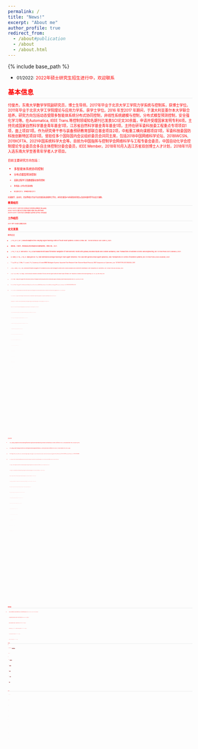 ```yaml
---
permalink: /
title: "News!"
excerpt: "About me"
author_profile: true
redirect_from: 
  - /about#publication
  - /about
  - /about.html
---
```

<style>
.page__content p {
    margin: 0 0 0em;
}
p{
    /*margin: 0;*/
    /*padding: -30;*/
    /*line-height: 15px;*/
}
a{
	color:#7c1313;
}
ul{
    /*margin: 0;*/
    /*padding: -30;*/
    line-height: 15px;
    margin-block-start: 0em;
    margin-block-end: 0em;
}
ul li, ol li {
    margin-bottom: 0.em;
}
h1, h2, h3, h4, h5, h6 {
	padding-bottom: 0.2em;
	margin: 1em 0 0.5em;
	border-bottom: 2px solid #f2f3f3;
}
</style>
{% include base_path %} 
* <small>01/2022:</small> <small style="color:red">2022年硕士研究生招生进行中，欢迎联系
<h2 id="biography"> 基本信息</h2>  

<small> 付俊杰，东南大学数学学院副研究员，博士生导师。2017年毕业于北京大学工学院力学系统与控制系，获博士学位。2011年毕业于北京大学工学院理论与应用力学系，获学士学位。2016 年至2017 年期间，于澳大利亚墨尔本大学联合培养。研究方向包括动态受限多智能体系统分布式协同控制，非线性系统建模与控制，分布式模型预测控制，安全强化学习等。在Automatica, IEEE Trans.等控制领域知名期刊已发表SCI论文30余篇，申请并受理国家发明专利6项。主持完成国家自然科学基金青年基金1项，江苏省自然科学基金青年基金1项。主持在研军委科技委工程重点专项项目1项，面上项目1项。作为研究骨干参与装备预研教育部联合基金项目2项，中船重工横向课题项目1项，军委科技委国防科技创新特区项目1项。曾担任多个国际国内会议组织委员会共同主席，包括2018中国网络科学论坛、2018IWCSN、2019ICFTA、2021中国系统科学大会等。目前为中国指挥与控制学会网络科学与工程专委会委员，中国自动化学会控制理论专业委员会多自主体控制分委会委员，IEEE Member。2018年10月入选江苏省双创博士人才计划，2018年11月入选东南大学至善青年学者人才项目。

<small>目前主要研究方向包括：</small>
* <small> 多智能体系统协同控制
* <small> 分布式模型预测控制
* <small> 高斯过程学习及数据驱动协同控制
* <small> 多机器人分布式信息收集
* <small> 安全强化学习、多智能体强化学习

<small>欢迎数学、自动化、信息等相关专业毕业生联系攻读硕博士学位；本科生联系srtp科研训练项目以及高年级同学毕业设计课题。
	
<h2 id="education"> 教育经历</h2>  
<small>2011.9-2017.7 北京大学工学院动力学系统与控制系	博士就读;</small> <br>
<small>2016.7-2017.2 墨尔本大学电子电器工程系	博士联合培养;</small> <br>
<small>2007.9-2011.7 北京大学工学院理论与应用力学专业	本科就读.</small> 

<h2 id="experience">工作经历</h2> 
<small>2017-至今 东南大学数学学院</small> 


<h2 id="publication">论文发表</h2> 

期刊论文

* <small>J. Fu, Lv Y, W. Y, Robust adaptive time-varying region tracking control of multi-robot systems. Science China. doi：10.1007/s11432-020-3299-2, 2021.</small>
* <small>唐美祺，付俊杰，稀疏高斯过程多智能体区域覆盖控制，控制工程，2021.</small>
* <small>J. Fu, Y. Lv, G. Wen and X. Yu, Local measurement based formation navigation of nonholonomic robots with globally bounded inputs and collision avoidance, IEEE Transactions on Network Science and Engineering, doi: 10.1109/TNSE.2021.3089833, 2021.</small>
* <small>G. Wen, X. Yu, J. Fu, H. Wang and W. Yu, Fast distributed average tracking in multi-agent networks: The case with general linear agent dynamics, IEEE Transactions on Control of Network Systems, doi: 10.1109/TCNS.2020.3046949, 2021.
* <small>T. Liu, M. Liu, G. Wen, Y. Lv and J. Fu, Consensus of Linear MIMO Multiagent Systems: Appointed-Time Reduced-Order Observer-Based Protocols,  IEEE Transactions on Cybernetics, doi: 10.1109/TCYB.2021.3062424, 2021.
* <small>J. Fu, G. Wen, X. Yu, Z. Wu, Distributed formation navigation of constrained second-order multiagent systems with collision avoidance and connectivity maintenance. IEEE Transactions on Cybernetics. doi: 10.1109/TCYB.2020.3000264, 2020.
* <small>J. Fu, Y. Lv, G. Wen, X. Yu, Huang  T,  Velocity and input constrained coordination of second-order multi-agent systems with relative output information. IEEE Transactions on Network Science and Engineering. vol. 7, no. 3, pp. 1925-1938, 2020.
* <small>J. Fu, Y. Wan, T. Huang. Event-triggered finite-time practical consensus of multiagent systems with general directed communication graphs. International Journal of Robust and Nonlinear Control. vol. 30, pp. 7255-7277, 2020.
* <small>Y. Lv, J. Fu, G. Wen, T. Huang and X. Yu, Fully Distributed Anti-Windup Consensus Protocols for Linear MASs With Input Saturation: The Case With Directed Topology, IEEE Transactions on Cybernetics. Doi: 10.1109/TCYB.2020.2977554, 2020.
* <small>Y. Lv, J. Fu, G. Wen, X. Yu, Distributed adaptive observer-based control for output consensus of heterogeneous MASs with input saturation constrain.  IEEE Transactions on Circuits and Systems I: Regular Papers. vol. 67， no. 3, 995-1007, 2020.
* <small>Y. Lv, J. Fu, G. Wen, X. Yu, T. Huang. On Consensus of Multi-agent Systems with Input Saturation: Fully Distributed Adaptive Anti-windup Protocol Design Approach. IEEE Transactions on Control of Network Systems. vol.7 no.3  1127-1139, 2020.
* <small>F. Mei, H. Wang, Y. Yao, J. Fu, X. Yuan and W. Yu, "Robust second-order finite-time formation control of heterogeneous multi-agent systems on directed communication graphs," IET Control Theory & Applications, vol. 14, no. 6, pp. 816-823, 2020.
* <small>W. Zhang, J. Qin, F. Mei, J. Fu, B. Dai and W. Yu. Short-term power load forecasting using integrated methods based on long short-term memory[J]. Science China(Technological Sciences),  063(004):P.614-624, 2020.
* <small>J. Fu, Y. Wan, G. Wen and T. Huang. Distributed Robust Global Containment Control of Second-Order Multi-Agent Systems With Input Saturation. IEEE Transactions on Control of Networked Systems. vol.6, no. 4, pp. 1426-1437, 2019.
* <small>J. Fu , G. Wen, W. Yu, T. Huang, X. Yu,  Second-order consensus with both input and velocity constraints. IEEE Transactions on Industrial Electronics.  vol. 66, no. 10, pp. 7946-7955, Oct. 2019.
* <small>J. Fu, G. Wen, T. Huang and Z. Duan. Consensus of multi-agent systems with heterogeneous asymmetrical input saturation levels. IEEE Transactions on Circuits and Systems II: Express Briefs. vol. 66, no. 6, pp. 1053-1057, June. 2019. 
* <small>J. Fu, Y. Lv, T. Huang. Distributed anti-windup approach for consensus tracking for second-order multi-agent systems with input saturation [J]. Systems and Control Letters, vol. 130, pp. 1-6, 2019.
* <small>J. Fu, Q. Wang and J. Wang. Robust finite-time consensus tracking for second-order multi-agent systems with input saturation under general directed communication graphs [J]. International Journal of Control. vol. 92, no. 8, 1785-1795, 2019.
* <small>H. Hong, W. Yu, J.Fu, X.Yu X. A novel class of distributed protocols for fixed-time consensus of second-order nonlinear and disturbed multi-agent systems. IEEE Transactions on Network Science and Engineering. vol. 6, no. 4, 760-772, October 2019
* <small>H. Hong, W. Yu, J. Fu, X. Yu. Finite-time connectivity-preserving consensus for second-order nonlinear multi-agent systems [J]. IEEE Transactions on Control of Network Systems. vol. 6, no. 1, pp. 236-248, March 2019.
* <small>T. Fang, W. Yu, J. Fu, W.Gu, J. Gu. Distributed  optimization of multi-agent systems subject to inequality constraints. IEEE Transactions on Cybernetics . doi:10.1109/TCYB.2019.2927725
* <small>Y. Yao, F. Tian, F. Mei, J. Fu, B. Dai, W. Yu. "Dynamical economic dispatch using distributed barrier function-based optimization algorithm." Science China(Technological Sciences) 12, 2019.
* <small>J. Fu, G. Wen, W. Yu, T. Huang and J. Cao, Exponential consensus of multi-agent systems with Lipschitz nonlinearities using sampled-data information, IEEE Transactions on Circuits and Systems I: Regular Papers, vol. 65, no. 12, pp. 4363-4375, 2018.
* <small>Q. Wang, J. Fu and J. Wang. Cooperative tracking for high-order nonlinear multi-agent systems via adaptive control [J]. IET control theory and applications, 12(11): 1592-1600, 2018.
* <small>J. Fu, G. Wen, W. Yu and Z. Ding. Finite-time consensus for second-order multi-agent systems with input saturation [J]. IEEE Transactions on Circuits and Systems II: Express Briefs, vol. 65, no. 11, pp. 1758-1762, 2017.
* <small>J. Fu, J. Wang and Z. Li. Leader-following control of perturbed second-order integrator systems with binary relative information [J]. International Journal of Systems Science, 48(3): 485-493, 2017.
* <small>J. Fuang J. Wang. Finite-time consensus for multi-agent systems with globally bounded convergence time under directed communication graphs [J]. International Journal of Control, 90(9): 1807-1817, 2017.
* <small>Q. Wang, J. Fu, and J. Wang Fully distributed containment control of high-order multi-agent systems with nonlinear dynamics [J]. Systems & Control Letters, vol. 99, pp. 33-39, 2017.
* <small>J. Fu, and J. Wang. Observer-based finite-time coordinated tracking for general linear multi-agent systems. Automatica, vol. 66, pp. 231-237, 2016.
* <small>J. Fu and J. Wang. Fixed-time coordinated tracking for second-order multi-agent systems with bounded input uncertainties [J]. Systems and Control Letters, vol. 93, pp. 1-12, 2016.
* <small>J.Fu and J. Wang. Robust finite-time containment control for high-order multi-agent systems with matched uncertainties under directed communication graphs [J]. International Journal of Control, 89(6): 1137-1151, 2016.
* <small>J. Fuang J. Wang. Robust finite-time containment control of general linear multi-agent systems under directed communication graphs. Journal of the Franklin Institute, 353(12): 2670-2689, 2016.
* <small>J. Fu and J. Wang. Adaptive motion coordination of passive systems under quantization effect [J]. International Journal of Robust and Nonlinear Control, 25(11): 1638-1653, 2015.
* <small>J. Fu ang J. Wang. Output consensus of heterogeneous linear systems with quantized information [J]. Journal of the Franklin Institute, 351(3): 1400-1418, 2014.
* <small>J. Fu ang J. Wang. Adaptive consensus tracking of high-order nonlinear multi-agent systems with directed communication graphs [J]. International Journal of Control, Automation and Systems, 12(5): 919-929, 2014.
* <small>J. Fu and J. Wang. Adaptive coordinated tracking of multi-agent systems with quantized information [J]. Systems and Control Letters, vol. 74, pp. 115-125, 2014.

会议论文

* <small>1.Fu J,WangJ.Adaptiveconsensustrackingoflinearmulti-agentsystemswithmatching nonlinear uncertainties[C]//Control Conference (CCC), 201332ndChinese. IEEE, 2013:6773-6778.
* <small>2.Fu J,WangJ.Leader-followingcontrolofsecond-orderintegratorsystemsusingbinaryinformation[C]//Control and Decision Conference (2014 CCDC), The 26th Chinese. IEEE, 2014: 263-268.
* <small>3.Fu J, Wang J. Observer-based finite-time coordinated tracking for high-order integrator systems with matched uncertainties under directed communication graphs[C]//Control & Automation (ICCA), 11th IEEE International Conference on. IEEE, 2014: 880-885.
* <small>4.Fu J, Wang J. Finite-time coordinated tracking for high-order uncertain nonlinear multi-agent systems with directed communication graphs[C]// The 33th Chinese Control Conference (2014 CCC). IEEE, 2014:1081-1086.
* <small>5.Fu J, Wang J. Terminal sliding mode control based finite-time coordinated tracking for disturbed high-order integrator systems[C]//Control and Decision Conference (CCDC), 2015 27th Chinese. IEEE, 2015: 44-49.
* <small>6.Fu J, Wang J, and Li Z. Fully distributed finite-time leader-following control for high-order integrator systems with directed communication graphs[C]// The 34th Chinese Control Conference (2015 CCC). IEEE, 2015: 6912-6917
* <small>7.Wang Q, Fu J, and Wang J. Leader-follower consensus for high-order integrator systems with lipschitz nonlinear dynamics [C]// The 34th Chinese Control Conference (2015 CCC). IEEE, 2015: 7096-7101.
* <small>8.Fu J, Wang Q, and Wang J. Global saturated finite-time consensus tracking for uncertain second-order multi-agent systems with directed communication graphs [C]// The 35th Chinese Control Conference (2016 CCC). IEEE, 2016: 7684-7689.
* <small>9.Wang Q, Fu J, and Wang J. Observer-based adaptive containment control for multi-agent systems with nonlinear dynamics under directed graphs. [C]// The 12th World Congress on Intelligent Control and Automation. IEEE, 2016: 360-365.
* <small>10.Wang Q, Fu J, and Wang J. Cooperative tracking for high-order Lipschitz nonlinear multi-agent systems via adaptive control [C]// The 35th Chinese Control Conference (2016 CCC). IEEE, 2016: 7961-7966.
* <small>11.Fu J, Wang Q, and Wang J. Robust finite-time consensus tracking for second-order multi-agent systems with reduced communication [C]// The 55th Conference on Decision and Control (CDC). IEEE, 2016: 6086-6091.
* <small>12.Fu J, Tan Y and Wang J. Output feedback consensus tracking for second-order nonlinear multi-agent systems with directed communication graphs[C]//Control and Decision Conference (CCDC), 2017 29th Chinese. IEEE, 2017. (Accepted)
* <small>13.Fu J. Tan Y, Wang J, Wen G. Sampled-data leader-following rendezvous with input saturation[C]// Control & Automation (ICCA), 14th IEEE International Conference on. IEEE, 2017. (Accepted)
* <small>14.Xiaoli Li, Ying Tan, Junjie Fu, Iven Mareels. On V-Shaped Flight Formation of Bird Flocks with Visual Communication Constraints. Control & Automation (ICCA), 14th IEEE International Conference on. IEEE, 2017. (Accepted)
* <small>15.Fu J. Wen G, Yu W. Consensus tracking of second-order multi-agent systems with input saturation under sampled-data communication [C]// The 2017 Chinese Automation Congress. IEEE, 2017.
* <small>16.Hong, Huifen, Wenwu Yu, Guanghui Wen, and Junjie Fu. Robust consensus tracking for heterogeneous linear multi-agent systems with disturbances. In2017 11th Asian Control Conference (ASCC), pp. 729-734. IEEE, 2017.
* <small>17.Fu, Junjie, and Guanghui Wen. Sampled-data consensus of Lipschitz nonlinear multi-agent systems under directed communication graphs.2018 33rd Youth Academic Annual Conference of Chinese Association of Automation (YAC). IEEE, 2018.
* <small>18.Fu, Junjie, and Jinzhi Wang. Robust Global Finite-time Attitude Coordination for Multiple Spacecraft.2018 37th Chinese Control Conference (CCC). IEEE, 2018.
* <small>19.Fu, Junjie, Tingwen Huang, and Guanghui Wen. Global Leader-following Control of Multiple Non-holonomic Mobile Robots With Input Saturation. In2018 15th International Conference on Control, Automation, Robotics and Vision (ICARCV), pp. 862-867. IEEE, 2018.
* <small>20.Lv, Yuezu, Zhou, Jialing, Fu, Junjie ,Wen, Guanghui, Huang, Tingwen. Consensus of multiple lur'e systems for directed communication graphs with distributed adaptive relative output feedback protocol. Proceedings of the IEEE International Conference on Industrial Technology, pp. 1430-1435, 2019.
* <small>21.Lv, Yueze, Fu Junjie, Zhou Jialing, Wen Guanghui, and Yu Xinghuo. Distributed adaptive anti-windup consensus tracking of networked systems with switching topologies. In2019 IEEE 28th International Symposium on Industrial Electronics (ISIE), pp. 1793-1798. IEEE, 2019.
* <small>22.Fang, Xiao, Junjie Fu, and Yuezu Lv. Containment of Linear Multi-Agent Systems with Reduced-Order Protocols Over Signed Graphs. In2019 China-Qatar International Workshop on Artificial Intelligence and Applications to Intelligent Manufacturing (AIAIM), pp. 6-10. IEEE, 2019.
* <small>23.Zhao, Dan, and Junjie Fu. Observer-Based Adaptive Fault-Tolerant Consensus Tracking of Multi-Agent Systems. In2019 China-Qatar International Workshop on Artificial Intelligence and Applications to Intelligent Manufacturing (AIAIM), pp. 30-35. IEEE, 2019.
* <small>24.Fu, Junjie, Yuezu Lv, Jialing Zhou, and Guanghui Wen. Consensus Tracking of Second-order Multi-agent Systems With Input Saturation Under General Directed Communication Graph. In2019 IEEE 28th International Symposium on Industrial Electronics (ISIE), pp. 1787-1792. IEEE, 2019.
* <small>25.Fu, Junjie, Guanghui Wen, Yuezu Lv, and Tingwen Huang. Barrier Function Based Consensus of High-Order Nonlinear Multi-agent Systems with State Constraints. InInternational Conference on Neural Information Processing, pp. 492-503. Springer, Cham, 2019.
* <small>26.Yuezu Lv, Jialing Zhou, Guanghui Wen, Junjie Fu, Xinghuo Yu, Tingwen Huang, Adaptive Attack-Free Output-Feedback Consensus Protocol for Nonlinear MASs, ICCA, 2020.
* <small>27.Zhongjing Luo, Jiahui Yu, Junjie Fu and Zhaohui Liu, Bayesian network based Ant Colony Optimization algorithm for USV path planning in a dynamic environment, ICCSS, 2020.
* <small>28.Guanghui Wen, Yuezu Lv, Jialing Zhou and Junjie Fu, Sufficient and Necessary Condition for Resilient Consensus under Time-varying Topologies. ICCSS, 2020.
* <small>29.Hu Y, Fu J and Lv Y. "A Class of Optimal Control Problem for Stochastic Discrete-Time Systems with Average Reward Reinforcement Learning." In 2021 4th IEEE International Conference on Industrial Cyber-Physical Systems (ICPS), pp. 829-834. IEEE, 2021.
* <small>30. Tang M and Fu J. "Nonparametric Adaptive Trajectory Tracking Control of Uncertain Euler-Lagrange Systems." In 2021 4th IEEE International Conference on Industrial Cyber-Physical Systems (ICPS), pp. 852-857. IEEE, 2021.

<h2 id="project">科研项目</h2> 

* <small>复杂多自主体系统高效分布式避障协同控制研究及应用，国家自然科学基金面上基金(Grant No. 61722303), 2022/01-2025/12, 在研，主持
* <small>复杂多智能体系统输入饱和有限时间一致性控制，国家自然科学基金青年基金(Grant No. 61722303), 已结题，主持
* <small>输入饱和复杂多智能体系统采样一致性控制，江苏省自然科学基金青年基金 (Grant No. BK20170695), 已结题，主持
* <small>装备预研教育部联合基金一般项目，6141A020223，无人集群系统分布式自主协同通信与控制关键技术，2018/01-2019/12，100万，已结题，参与
* <small>中船重工716所横向课题，面向协同的水面无人艇智能航行技术研究，2018/09-2019/10，68万，已结题，参与
* <small>国防科技创新特区项目，XXX的数学理论分析与高效处理技术，2019/09-2021/09，200万，已结题，参与
	
<h2 id="student">在读学生</h2>  
	
博士
	
* <small>胡一帆（联合指导，2021）230218183@seu.edu.cn
* <small>战勇良（2022）
	
硕士
	
* <small>唐美祺（2020）220201679@seu.edu.cn
* <small>刘丹（2021）220211772@seu.edu.cn
* <small>汪烨（2021）wangyemath@163.com
* <small>郝福鑫（联合指导，2021）18936161955@163.com
* <small>艾乐巍（2021）170342101@cauc.edu.cn	
* <small>胡建（2022）
		
<h2 id="service">荣誉及社会兼职</h2>  
	
 相关荣誉
	
* <small>2020 IEEE ICCSS Zadeh最佳论文奖（排4）
* <small>2018东南大学至善青年学者
* <small>2018江苏省双创博士
* <small>2017北京大学优秀博士论文
* <small>2016亚洲控制期刊杰出审稿人
 
社会兼职
	
* <small>IEEE 会员
* <small>IEEE 工业应用电子学会会员
* <small>中国指挥控制学会复杂网络专委会委员
* <small>中国自动化会控制理论专业委员会多自主体控制分委员会
* <small>中国工业与应用数学学会会员
* <small>江苏省自动化学会会员
* <small>江苏省运筹学会会员


 














































